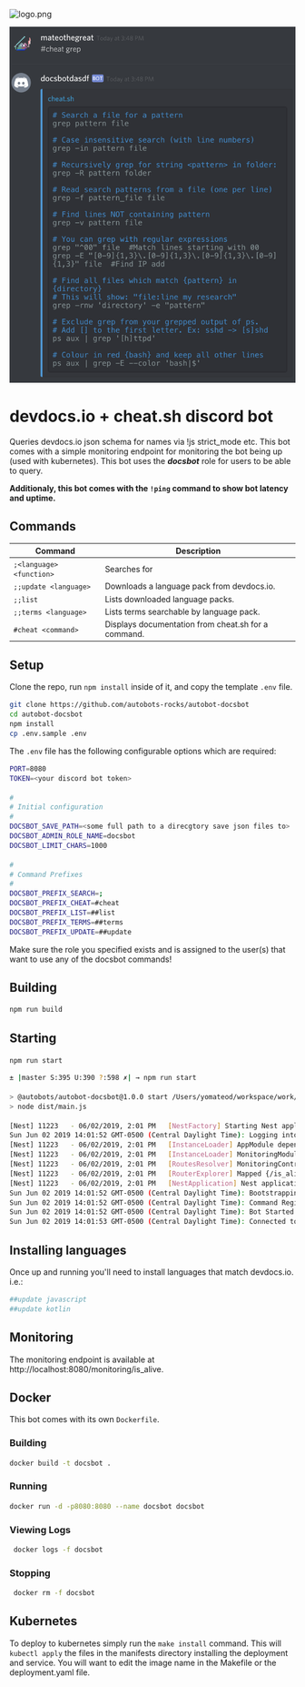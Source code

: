 ![logo.png](logo.png)
  
![screen1.png](screen1.png)

# devdocs.io + cheat.sh discord bot

Queries devdocs.io json schema for names via !js strict_mode etc.
This bot comes with a simple monitoring endpoint for monitoring the bot being up (used with kubernetes).
This bot uses the ___docsbot___ role for users to be able to query.

__Additionaly, this bot comes with the `!ping` command to show bot latency and uptime.__

## Commands

| Command                   | Description                                               |
|---------------------------|-----------------------------------------------------------|
| `;<language> <function>`  | Searches <language> for <function>                        |
| `;;update <language>`     | Downloads a language pack from devdocs.io.                |
| `;;list`                  | Lists downloaded language packs.                          |
| `;;terms <language>`      | Lists terms searchable by language pack.                  |
| `#cheat <command>`        | Displays documentation from cheat.sh for a command.       |
    
## Setup
Clone the repo, run `npm install` inside of it, and copy the template `.env` file.

```bash
git clone https://github.com/autobots-rocks/autobot-docsbot
cd autobot-docsbot
npm install
cp .env.sample .env
```

The `.env` file has the following configurable options which are required:

```bash
PORT=8080
TOKEN=<your discord bot token>

#
# Initial configuration
#
DOCSBOT_SAVE_PATH=<some full path to a direcgtory save json files to>
DOCSBOT_ADMIN_ROLE_NAME=docsbot
DOCSBOT_LIMIT_CHARS=1000

#
# Command Prefixes
#
DOCSBOT_PREFIX_SEARCH=;
DOCSBOT_PREFIX_CHEAT=#cheat
DOCSBOT_PREFIX_LIST=##list
DOCSBOT_PREFIX_TERMS=##terms
DOCSBOT_PREFIX_UPDATE=##update
```


Make sure the role you specified exists and is assigned to the user(s) that want to use any of the docsbot commands!

## Building
```bash
npm run build
```

## Starting

`npm run start`

```bash
± |master S:395 U:390 ?:598 ✗| → npm run start

> @autobots/autobot-docsbot@1.0.0 start /Users/yomateod/workspace/work/autobots/autobot-docsbot
> node dist/main.js

[Nest] 11223   - 06/02/2019, 2:01 PM   [NestFactory] Starting Nest application...
Sun Jun 02 2019 14:01:52 GMT-0500 (Central Daylight Time): Logging into discord
[Nest] 11223   - 06/02/2019, 2:01 PM   [InstanceLoader] AppModule dependencies initialized +494ms
[Nest] 11223   - 06/02/2019, 2:01 PM   [InstanceLoader] MonitoringModule dependencies initialized +0ms
[Nest] 11223   - 06/02/2019, 2:01 PM   [RoutesResolver] MonitoringController {/monitoring}: +4ms
[Nest] 11223   - 06/02/2019, 2:01 PM   [RouterExplorer] Mapped {/is_alive, GET} route +2ms
[Nest] 11223   - 06/02/2019, 2:01 PM   [NestApplication] Nest application successfully started +2ms
Sun Jun 02 2019 14:01:52 GMT-0500 (Central Daylight Time): Bootstrapping /Users/yomateod/workspace/work/autobots/autobot-docsbot/node_modules/@autobot/module-docsbot
Sun Jun 02 2019 14:01:52 GMT-0500 (Central Daylight Time): Command Registered: !js (!js <search term>)
Sun Jun 02 2019 14:01:52 GMT-0500 (Central Daylight Time): Bot Started
Sun Jun 02 2019 14:01:53 GMT-0500 (Central Daylight Time): Connected to discord
```

## Installing languages

Once up and running you'll need to install languages that match devdocs.io.
i.e.:

```bash
##update javascript
##update kotlin
```

## Monitoring
The monitoring endpoint is available at http://localhost:8080/monitoring/is_alive.

## Docker
This bot comes with its own `Dockerfile`.

### Building
```bash
docker build -t docsbot .
```

### Running 
```bash
docker run -d -p8080:8080 --name docsbot docsbot
```

### Viewing Logs
```bash
 docker logs -f docsbot
```
 
### Stopping
```bash
 docker rm -f docsbot
```

## Kubernetes
To deploy to kubernetes simply run the `make install` command. 
This will `kubectl apply` the files in the manifests directory installing the deployment and service.
You will want to edit the image name in the Makefile or the deployment.yaml file.
